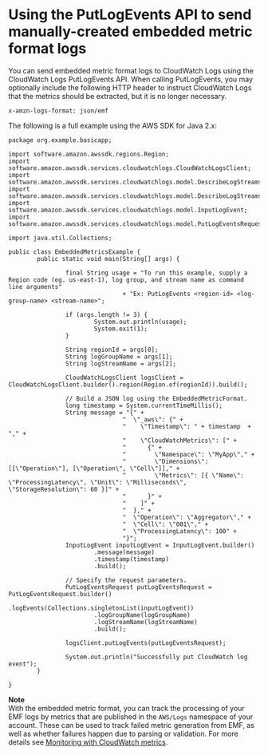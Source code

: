 # Using the PutLogEvents API to send manually\-created embedded metric format logs<a name="CloudWatch_Embedded_Metric_Format_Generation_PutLogEvents"></a>

You can send embedded metric format logs to CloudWatch Logs using the CloudWatch Logs PutLogEvents API\. When calling PutLogEvents, you may optionally include the following HTTP header to instruct CloudWatch Logs that the metrics should be extracted, but it is no longer necessary\.

```
x-amzn-logs-format: json/emf
```

The following is a full example using the AWS SDK for Java 2\.x:

```
package org.example.basicapp;

import software.amazon.awssdk.regions.Region;
import software.amazon.awssdk.services.cloudwatchlogs.CloudWatchLogsClient;
import software.amazon.awssdk.services.cloudwatchlogs.model.DescribeLogStreamsRequest;
import software.amazon.awssdk.services.cloudwatchlogs.model.DescribeLogStreamsResponse;
import software.amazon.awssdk.services.cloudwatchlogs.model.InputLogEvent;
import software.amazon.awssdk.services.cloudwatchlogs.model.PutLogEventsRequest;

import java.util.Collections;

public class EmbeddedMetricsExample {
        public static void main(String[] args) {

                final String usage = "To run this example, supply a Region code (eg. us-east-1), log group, and stream name as command line arguments"
                                + "Ex: PutLogEvents <region-id> <log-group-name> <stream-name>";

                if (args.length != 3) {
                        System.out.println(usage);
                        System.exit(1);
                }

                String regionId = args[0];
                String logGroupName = args[1];
                String logStreamName = args[2];

                CloudWatchLogsClient logsClient = CloudWatchLogsClient.builder().region(Region.of(regionId)).build();

                // Build a JSON log using the EmbeddedMetricFormat.
                long timestamp = System.currentTimeMillis();
                String message = "{" +
                                "  \"_aws\": {" +
                                "    \"Timestamp\": " + timestamp  + "," +
                                "    \"CloudWatchMetrics\": [" +
                                "      {" +
                                "        \"Namespace\": \"MyApp\"," +
                                "        \"Dimensions\": [[\"Operation\"], [\"Operation\", \"Cell\"]]," +
                                "        \"Metrics\": [{ \"Name\": \"ProcessingLatency\", \"Unit\": \"Milliseconds\", \"StorageResolution\": 60 }]" +
                                "      }" +
                                "    ]" +
                                "  }," +
                                "  \"Operation\": \"Aggregator\"," +
                                "  \"Cell\": \"001\"," +
                                "  \"ProcessingLatency\": 100" +
                                "}";
                InputLogEvent inputLogEvent = InputLogEvent.builder()
                        .message(message)
                        .timestamp(timestamp)
                        .build();

                // Specify the request parameters.
                PutLogEventsRequest putLogEventsRequest = PutLogEventsRequest.builder()
                        .logEvents(Collections.singletonList(inputLogEvent))
                        .logGroupName(logGroupName)
                        .logStreamName(logStreamName)
                        .build();

                logsClient.putLogEvents(putLogEventsRequest);

                System.out.println("Successfully put CloudWatch log event");
        }

}
```

**Note**  
 With the embedded metric format, you can track the processing of your EMF logs by metrics that are published in the `AWS/Logs` namespace of your account\. These can be used to track failed metric generation from EMF, as well as whether failures happen due to parsing or validation\. For more details see [Monitoring with CloudWatch metrics](https://docs.aws.amazon.com/AmazonCloudWatch/latest/logs/CloudWatch-Logs-Monitoring-CloudWatch-Metrics.html)\. 